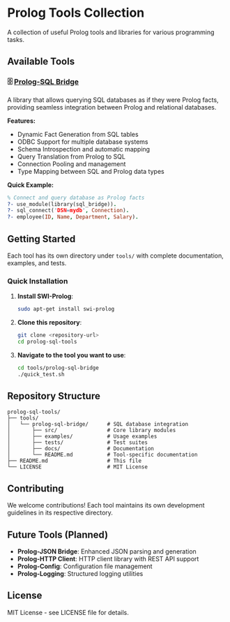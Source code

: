 # Prolog Tools Collection

A collection of useful Prolog tools and libraries for various programming tasks.

## Available Tools

### 🗄️ [Prolog-SQL Bridge](tools/prolog-sql-bridge/)
A library that allows querying SQL databases as if they were Prolog facts, providing seamless integration between Prolog and relational databases.

**Features:**
- Dynamic Fact Generation from SQL tables
- ODBC Support for multiple database systems
- Schema Introspection and automatic mapping
- Query Translation from Prolog to SQL
- Connection Pooling and management
- Type Mapping between SQL and Prolog data types

**Quick Example:**
```prolog
% Connect and query database as Prolog facts
?- use_module(library(sql_bridge)).
?- sql_connect('DSN=mydb', Connection).
?- employee(ID, Name, Department, Salary).
```

## Getting Started

Each tool has its own directory under `tools/` with complete documentation, examples, and tests.

### Quick Installation

1. **Install SWI-Prolog**:
   ```bash
   sudo apt-get install swi-prolog
   ```

2. **Clone this repository**:
   ```bash
   git clone <repository-url>
   cd prolog-sql-tools
   ```

3. **Navigate to the tool you want to use**:
   ```bash
   cd tools/prolog-sql-bridge
   ./quick_test.sh
   ```

## Repository Structure

```
prolog-sql-tools/
├── tools/
│   └── prolog-sql-bridge/      # SQL database integration
│       ├── src/                # Core library modules
│       ├── examples/           # Usage examples
│       ├── tests/              # Test suites
│       ├── docs/               # Documentation
│       └── README.md           # Tool-specific documentation
├── README.md                   # This file
└── LICENSE                     # MIT License
```

## Contributing

We welcome contributions! Each tool maintains its own development guidelines in its respective directory.

## Future Tools (Planned)

- **Prolog-JSON Bridge**: Enhanced JSON parsing and generation
- **Prolog-HTTP Client**: HTTP client library with REST API support  
- **Prolog-Config**: Configuration file management
- **Prolog-Logging**: Structured logging utilities

## License

MIT License - see LICENSE file for details.
